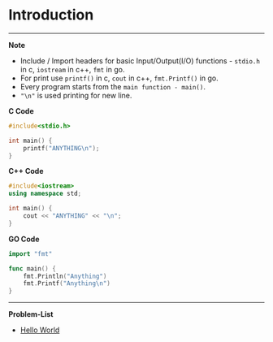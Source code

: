 # Introduction
---
**Note**
- Include / Import headers for basic Input/Output(I/O) functions - `stdio.h` in c, `iostream` in c++, `fmt` in go.
- For print use `printf()` in c, `cout` in c++, `fmt.Printf()` in go.
- Every program starts from the `main function - main()`.
- `"\n"` is used printing for new line. 

**C Code**
```c
#include<stdio.h>

int main() {
	printf("ANYTHING\n");
}
```

**C++ Code**
```c++
#include<iostream>
using namespace std;

int main() {
	cout << "ANYTHING" << "\n";
}
```

**GO Code**
```go
import "fmt"

func main() {
	fmt.Println("Anything")
	fmt.Printf("Anything\n")
}
```
---
**Problem-List**
- [Hello World](https://vjudge.net/problem/Aizu-ITP1_1_A)